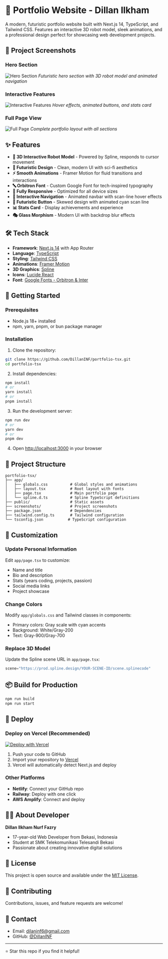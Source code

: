 # 🚀 Portfolio Website - Dillan Ilkham

A modern, futuristic portfolio website built with Next.js 14, TypeScript, and Tailwind CSS. Features an interactive 3D robot model, sleek animations, and a professional design perfect for showcasing web development projects.

## 📸 Project Screenshots

### Hero Section
![Hero Section](./screenshots/hero-section.png)
*Futuristic hero section with 3D robot model and animated navigation*

### Interactive Features
![Interactive Features](./screenshots/interactive-features.png)
*Hover effects, animated buttons, and stats card*

### Full Page View
![Full Page](./screenshots/full-page.png)
*Complete portfolio layout with all sections*

## ✨ Features

- **🤖 3D Interactive Robot Model** - Powered by Spline, responds to cursor movement
- **🎨 Futuristic Design** - Clean, modern UI with sci-fi aesthetics
- **⚡ Smooth Animations** - Framer Motion for fluid transitions and interactions
- **🔤 Orbitron Font** - Custom Google Font for tech-inspired typography
- **📱 Fully Responsive** - Optimized for all device sizes
- **🎯 Interactive Navigation** - Animated navbar with scan-line hover effects
- **💫 Futuristic Button** - Skewed design with animated cyan scan line
- **📊 Stats Card** - Display achievements and experience
- **🎭 Glass Morphism** - Modern UI with backdrop blur effects

## 🛠️ Tech Stack

- **Framework**: [Next.js 14](https://nextjs.org/) with App Router
- **Language**: [TypeScript](https://www.typescriptlang.org/)
- **Styling**: [Tailwind CSS](https://tailwindcss.com/)
- **Animations**: [Framer Motion](https://www.framer.com/motion/)
- **3D Graphics**: [Spline](https://spline.design/)
- **Icons**: [Lucide React](https://lucide.dev/)
- **Font**: [Google Fonts - Orbitron & Inter](https://fonts.google.com/)

## 🚀 Getting Started

### Prerequisites

- Node.js 18+ installed
- npm, yarn, pnpm, or bun package manager

### Installation

1. Clone the repository:
```bash
git clone https://github.com/DillanINF/portfolio-tsx.git
cd portfolio-tsx
```

2. Install dependencies:
```bash
npm install
# or
yarn install
# or
pnpm install
```

3. Run the development server:
```bash
npm run dev
# or
yarn dev
# or
pnpm dev
```

4. Open [http://localhost:3000](http://localhost:3000) in your browser

## 📁 Project Structure

```
portfolio-tsx/
├── app/
│   ├── globals.css          # Global styles and animations
│   ├── layout.tsx           # Root layout with fonts
│   ├── page.tsx             # Main portfolio page
│   └── spline.d.ts          # Spline TypeScript definitions
├── public/                  # Static assets
├── screenshots/             # Project screenshots
├── package.json             # Dependencies
├── tailwind.config.ts       # Tailwind configuration
└── tsconfig.json           # TypeScript configuration
```

## 🎨 Customization

### Update Personal Information

Edit `app/page.tsx` to customize:
- Name and title
- Bio and description
- Stats (years coding, projects, passion)
- Social media links
- Project showcase

### Change Colors

Modify `app/globals.css` and Tailwind classes in components:
- Primary colors: Gray scale with cyan accents
- Background: White/Gray-200
- Text: Gray-900/Gray-700

### Replace 3D Model

Update the Spline scene URL in `app/page.tsx`:
```typescript
scene="https://prod.spline.design/YOUR-SCENE-ID/scene.splinecode"
```

## 📦 Build for Production

```bash
npm run build
npm run start
```

## 🚀 Deploy

### Deploy on Vercel (Recommended)

[![Deploy with Vercel](https://vercel.com/button)](https://vercel.com/new/clone?repository-url=https://github.com/DillanINF/portfolio-tsx)

1. Push your code to GitHub
2. Import your repository to [Vercel](https://vercel.com)
3. Vercel will automatically detect Next.js and deploy

### Other Platforms

- **Netlify**: Connect your GitHub repo
- **Railway**: Deploy with one click
- **AWS Amplify**: Connect and deploy

## 👨‍💻 About Developer

**Dillan Ilkham Nurf Fazry**
- 17-year-old Web Developer from Bekasi, Indonesia
- Student at SMK Telekomunikasi Telesandi Bekasi
- Passionate about creating innovative digital solutions

## 📄 License

This project is open source and available under the [MIT License](LICENSE).

## 🤝 Contributing

Contributions, issues, and feature requests are welcome!

## 📧 Contact

- Email: dilaninf6@gmail.com
- GitHub: [@DillanINF](https://github.com/DillanINF)

---

⭐ Star this repo if you find it helpful!
